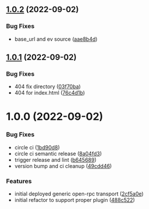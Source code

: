 ## [1.0.2](https://github.com/shipsgold/open-rpc-near-transport/compare/1.0.1...1.0.2) (2022-09-02)


### Bug Fixes

* base_url and ev source ([aae8b4d](https://github.com/shipsgold/open-rpc-near-transport/commit/aae8b4d8478a256830c44e740b72dbd7a3c6b5c0))

## [1.0.1](https://github.com/shipsgold/open-rpc-near-transport/compare/1.0.0...1.0.1) (2022-09-02)


### Bug Fixes

* 404 fix directory ([03f70ba](https://github.com/shipsgold/open-rpc-near-transport/commit/03f70ba00ec2561a8925901160227dc5cbee9ee8))
* 404 for index.html ([76c4d1b](https://github.com/shipsgold/open-rpc-near-transport/commit/76c4d1b87376fc1d256189119a197ead74265cf1))

# 1.0.0 (2022-09-02)


### Bug Fixes

* circle ci ([1bd90d8](https://github.com/shipsgold/open-rpc-near-transport/commit/1bd90d8c1199cde1151b353f6fc11e1904255e14))
* circle ci semantic release ([8a04fd3](https://github.com/shipsgold/open-rpc-near-transport/commit/8a04fd339c0e518328857ca97783438c56adf78e))
* trigger release and lint ([b645689](https://github.com/shipsgold/open-rpc-near-transport/commit/b64568914269c10b9e52d3c2d26cbd0e1425c0fb))
* version bump and ci cleanup ([49cdd46](https://github.com/shipsgold/open-rpc-near-transport/commit/49cdd4628b9bdafc60f7c15dbdbf2b326167a505))


### Features

* initial deployed generic open-rpc transport ([2cf5a0e](https://github.com/shipsgold/open-rpc-near-transport/commit/2cf5a0ecdd9635467a606ea2e77507e404331f53))
* initial refactor to support proper plugin ([488c522](https://github.com/shipsgold/open-rpc-near-transport/commit/488c522f785cf94a1b18a5ad51a4b436d1cce6a7))
